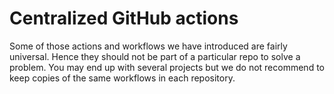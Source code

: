 # Centralized GitHub actions

Some of those actions and workflows
we have introduced are fairly universal.
Hence they should not be part of a
particular repo to solve a problem.
You may end up with several projects
but we do not recommend to keep copies
of the same workflows in each repository.
